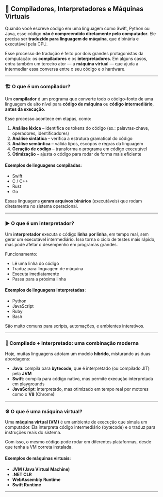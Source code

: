 ## 🧾 Compiladores, Interpretadores e Máquinas Virtuais

Quando você escreve código em uma linguagem como Swift, Python ou Java, esse código **não é compreendido diretamente pelo computador**. Ele precisa ser **traduzido para linguagem de máquina**, que é binária e executável pela CPU.

Esse processo de tradução é feito por dois grandes protagonistas da computação: os **compiladores** e os **interpretadores**. Em alguns casos, entra também um terceiro ator — a **máquina virtual** — que ajuda a intermediar essa conversa entre o seu código e o hardware.

---

### 🏗️ O que é um compilador?

Um **compilador** é um programa que converte todo o código-fonte de uma linguagem de alto nível para **código de máquina** ou **código intermediário**, **antes da execução**.

Esse processo acontece em etapas, como:

1. **Análise léxica** – identifica os tokens do código (ex.: palavras-chave, operadores, identificadores)
2. **Análise sintática** – verifica a estrutura gramatical do código
3. **Análise semântica** – valida tipos, escopos e regras da linguagem
4. **Geração de código** – transforma o programa em código executável
5. **Otimização** – ajusta o código para rodar de forma mais eficiente

#### Exemplos de linguagens compiladas:
- Swift
- C / C++
- Rust
- Go

Essas linguagens **geram arquivos binários** (executáveis) que rodam diretamente no sistema operacional.

---

### ▶️ O que é um interpretador?

Um **interpretador** executa o código **linha por linha**, em tempo real, sem gerar um executável intermediário. Isso torna o ciclo de testes mais rápido, mas pode afetar o desempenho em programas grandes.

Funcionamento:

- Lê uma linha do código
- Traduz para linguagem de máquina
- Executa imediatamente
- Passa para a próxima linha

#### Exemplos de linguagens interpretadas:
- Python
- JavaScript
- Ruby
- Bash

São muito comuns para scripts, automações, e ambientes interativos.

---

### 🔁 Compilado + Interpretado: uma combinação moderna

Hoje, muitas linguagens adotam um modelo **híbrido**, misturando as duas abordagens:

- **Java**: compila para **bytecode**, que é interpretado (ou compilado JIT) pela **JVM**
- **Swift**: compila para código nativo, mas permite execução interpretada em playgrounds
- **JavaScript**: interpretado, mas otimizado em tempo real por motores como o **V8** (Chrome)

---

### ⚙️ O que é uma máquina virtual?

Uma **máquina virtual (VM)** é um ambiente de execução que simula um computador. Ela interpreta código intermediário (bytecode) e o traduz para instruções reais do sistema.

Com isso, o mesmo código pode rodar em diferentes plataformas, desde que tenha a VM correta instalada.

#### Exemplos de máquinas virtuais:
- **JVM (Java Virtual Machine)**
- **.NET CLR**
- **WebAssembly Runtime**
- **Swift Runtime**

---
